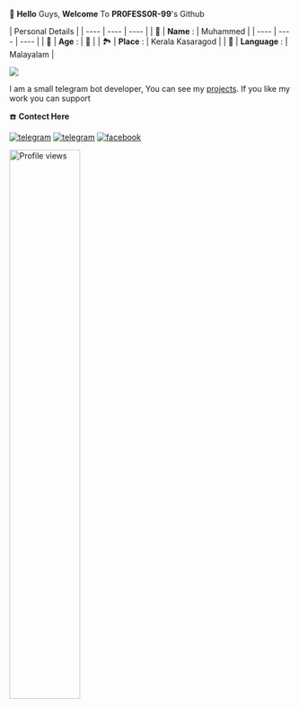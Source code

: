 👋 **Hello** Guys, **Welcome** To **PR0FESS0R-99**'s Github


| Personal Details |
| ---- | ---- | ---- |
| 🤵 | **Name** : | Muhammed |
| ---- | ---- | ---- |
| 📆 | **Age** : | 🔞 |
| 🏞️ | **Place** : | Kerala Kasaragod |
| 📣 | **Language** : | Malayalam |

<img src="https://github-stats-alpha.vercel.app/api/?username=PR0FESS0R-99&cc=000&tc=00ff00&ic=fff000&bc=fff" align="center">

I am a small telegram bot developer, You can see my [projects](https://github.com/PR0FESS0R-99/Open-Source). If you like my work you can support

☎️ **Contect Here**

<a href="https://telegram.dog/Mo_Tech_YT"><img alt="telegram" src="https://img.shields.io/badge/Telegram-%22B1B17.svg?&logo=telegram&logoColor=white"></a>
<a href="https://www.instagram.com/mrk_yt_"><img alt="telegram" src="https://img.shields.io/badge/Instagram-%22B1B17.svg?&logo=instagram&logoColor=red"></a>
<a href="https://www.facebook.com/mrk.yt.507"><img alt="facebook" src="https://img.shields.io/badge/FaceBook-%22B1B17.svg?&logo=facebook&logoColor=blue"></a>

<img width="50%" src="https://gpvc.arturio.dev/Mo-Tech-MRK-YT" alt="Profile views" />

